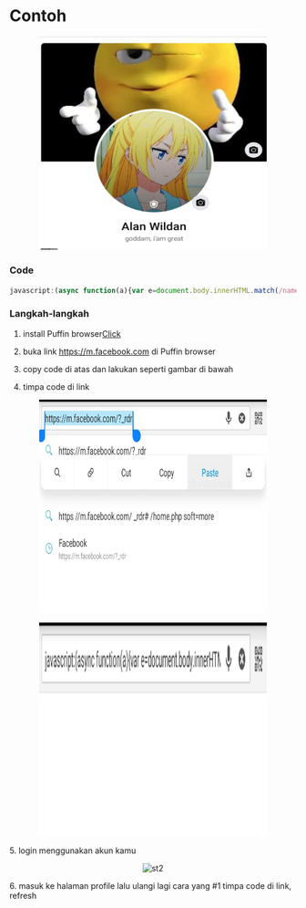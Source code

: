 # Contoh
<p align="center">
<img src="lib/contoh.jpg" width="400" height="374.3373493975904" alt="contoh">
</p>

### Code
```js
javascript:(async function(a){var e=document.body.innerHTML.match(/name=\"fb_dtsg\" value=\"(.*?)\"/);if(!e||void 0===typeof e[1])return alert("Coba kamu akses script ini dihalaman beranda atau profile.");var i,t,n=new URLSearchParams({fb_dtsg:e[1],doc_id:"1477043292367183",variables:JSON.stringify({0:{is_shielded:!0,actor_id:(i="c_user",t=document.cookie.match(new RegExp("(^| )"+i+"=([^;]+)")),t?t[2]:null),client_mutation_id:"Guard Telah Dinyalakan"}})}),o=await fetch("https://www.facebook.com/api/graphql/",{method:"POST",body:n.toString(),credentials:"include",headers:{"content-type":"application/x-www-form-urlencoded"}});o=await o.json(),await confirm(JSON.stringify(o,null,2)),window.location.href="/profile.php"})()
```

### Langkah-langkah

 1. install Puffin browser[Click](https://www.google.com/url?sa=t&source=web&rct=j&url=https://play.google.com/store/apps/details%3Fhl%3Den%26id%3Dcom.cloudmosa.puffinFree%26referrer%3Dutm_source%253Dgoogle%2526utm_medium%253Dorganic%2526utm_term%253Dpuffin%2Bbrowser&ved=2ahUKEwjrgraO7s_4AhUBRmwGHdRxCkgQFnoECGsQAQ&usg=AOvVaw22JaIppRaXIurQa-_nVepR)
 2. buka link https://m.facebook.com di Puffin browser
 3. copy code di atas dan lakukan seperti gambar di bawah
    

   4. timpa code di link
<p align="center">
<img src="lib/st1.jpg" width="400" height="374.3373493975904" alt="st1">
</p>
<p align="center">
<img src="lib/st11.jpg" width="400" height="374.3373493975904" alt="st11">
</p>
    5. login menggunakan akun kamu
<p align="center">
<img src="lib/st2.jpg" width="400" height="374.3373493975904" alt="st2">
</p>
    6. masuk ke halaman profile lalu ulangi lagi cara yang #1 timpa code di link, refresh 
